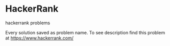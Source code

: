# HackerRank
hackerrank problems

Every solution saved as problem name. To see description find this problem at <https://www.hackerrank.com/>

